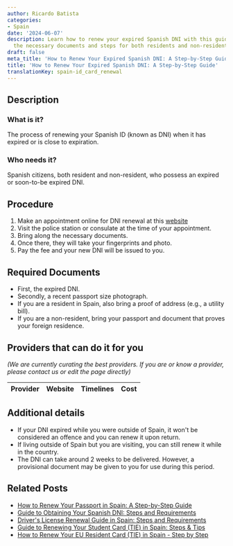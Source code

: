 ```yaml
---
author: Ricardo Batista
categories:
- Spain
date: '2024-06-07'
description: Learn how to renew your expired Spanish DNI with this guide. Find out
  the necessary documents and steps for both residents and non-residents.
draft: false
meta_title: 'How to Renew Your Expired Spanish DNI: A Step-by-Step Guide'
title: 'How to Renew Your Expired Spanish DNI: A Step-by-Step Guide'
translationKey: spain-id_card_renewal
---
```


## Description
### What is it?
The process of renewing your Spanish ID (known as DNI) when it has expired or is close to expiration.

### Who needs it?
Spanish citizens, both resident and non-resident, who possess an expired or soon-to-be expired DNI.

## Procedure
1. Make an appointment online for DNI renewal at this [website](https://www.citapreviadnie.es)
2. Visit the police station or consulate at the time of your appointment.
3. Bring along the necessary documents.
4. Once there, they will take your fingerprints and photo.
5. Pay the fee and your new DNI will be issued to you.

## Required Documents
- First, the expired DNI.
- Secondly, a recent passport size photograph.
- If you are a resident in Spain, also bring a proof of address (e.g., a utility bill).
- If you are a non-resident, bring your passport and document that proves your foreign residence.

## Providers that can do it for you

_(We are currently curating the best providers. If you are or know a provider, please contact us or edit the page directly)_

| Provider        |     Website     |     Timelines    |       Cost      |
| :-------------: | :-------------: |  :-------------: | :-------------: |

## Additional details
- If your DNI expired while you were outside of Spain, it won't be considered an offence and you can renew it upon return.
- If living outside of Spain but you are visiting, you can still renew it while in the country.
- The DNI can take around 2 weeks to be delivered. However, a provisional document may be given to you for use during this period.


## Related Posts

- [How to Renew Your Passport in Spain: A Step-by-Step Guide](https://tramitit.com/guides/spain/passport_renewal/)
- [Guide to Obtaining Your Spanish DNI: Steps and Requirements](https://tramitit.com/guides/spain/id_card_application/)
- [Driver's License Renewal Guide in Spain: Steps and Requirements](https://tramitit.com/guides/spain/drivers_license_renewal/)
- [Guide to Renewing Your Student Card (TIE) in Spain: Steps & Tips](https://tramitit.com/guides/spain/student_card_renewal/)
- [How to Renew Your EU Resident Card (TIE) in Spain - Step by Step](https://tramitit.com/guides/spain/eu_resident_card_renewal/)